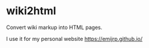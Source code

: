 # wiki2html

Convert wiki markup into HTML pages.

I use it for my personal website https://emijrp.github.io/
